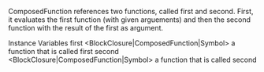 ComposedFunction references two functions, called first and second. First, it evaluates the first function (with given arguements) and then the second function with the result of the first as argument.

Instance Variables
	first	<BlockClosure|ComposedFunction|Symbol>	a function that is called first
	second	<BlockClosure|ComposedFunction|Symbol>	a function that is called second